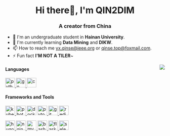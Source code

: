 <h1 align="center">Hi there👋, I'm QIN2DIM</h1>
<h3 align="center">A creator from China </h3>

- 🔭 I'm an undergraduate student in **Hainan University**.
- 🌱 I'm currently learning **Data Mining** and **DIKW**.
- 📫 How to reach me [yx.qinse@ieee.org](mailto:yx.qinse@ieee.org) or [qinse.top@foxmail.com](mailto:qinse.top@foxmail.com).
- ⚡ Fun fact **I'M NOT A TILER**~


<img align="right" src="https://github-readme-stats.vercel.app/api?username=QIN2DIM&theme=default&show_icons=true" >

<h4 align="left">Languages</h4>
<p align="left">
<a href="https://www.python.org" target="_blank"><img src="https://cdn.jsdelivr.net/gh/devicons/devicon@latest/icons/python/python-original.svg" alt="python" width="30" height="30"/> </a> 
<a href="https://golang.org" target="_blank"> <img src="https://cdn.jsdelivr.net/gh/devicons/devicon@latest/icons/go/go-original.svg" alt="go" width="30" height="30"/> </a> 
<a href="https://www.cprogramming.com/" target="_blank"> <img src="https://cdn.jsdelivr.net/gh/devicons/devicon@latest/icons/c/c-original.svg" alt="c" width="30" height="30"/> </a>
</p>
<h4 align="left">Frameworks and Tools</h4>
<p align="left">
  <a href="https://kubernetes.io" target="_blank"> <img src="https://cdn.jsdelivr.net/gh/devicons/devicon@latest/icons/kubernetes/kubernetes-plain.svg" alt="kubernetes" width="30" height="30"/> </a>
  <a href="https://www.photoshop.com/en" target="_blank"> <img src="https://cdn.jsdelivr.net/gh/devicons/devicon@latest/icons/photoshop/photoshop-line.svg" alt="photoshop" width="30" height="30"/> </a>
    <a href="https://www.docker.com/" target="_blank"> <img src="https://cdn.jsdelivr.net/gh/devicons/devicon@latest/icons/docker/docker-original.svg" alt="docker" width="30" height="30"/></a>
  <a href="https://pytorch.org/" target="_blank"> <img src="https://www.vectorlogo.zone/logos/pytorch/pytorch-icon.svg" alt="pytorch" width="30" height="30"/> </a>
  <a href="https://git-scm.com/" target="_blank"> <img src="https://cdn.jsdelivr.net/gh/devicons/devicon@latest/icons/git/git-original.svg" alt="git" width="30" height="30"/> </a> 
    <a href="https://redis.io" target="_blank"> <img src="https://cdn.jsdelivr.net/gh/devicons/devicon@latest/icons/redis/redis-original.svg" alt="redis" width="30" height="30"/> </a>
</p>
<p align="left">
  <a href="https://gohugo.io/" target="_blank"> <img src="https://api.iconify.design/logos-hugo.svg" alt="hugo" width="30" height="30"/> </a> 
  <a href="https://www.nginx.com" target="_blank"> <img src="https://cdn.jsdelivr.net/gh/devicons/devicon@latest/icons/nginx/nginx-original.svg" alt="nginx" width="30" height="30"/> </a>
  <a href="https://www.mysql.com/" target="_blank"> <img src="https://cdn.jsdelivr.net/gh/devicons/devicon@latest/icons/mysql/mysql-original.svg" alt="mysql" width="30" height="30"/> </a>
  <a href="https://www.gnu.org/software/bash/" target="_blank"> <img src="https://cdn.jsdelivr.net/gh/devicons/devicon@latest/icons/bash/bash-original.svg" alt="bash" width="30" height="30"/> </a> 
  <a href="https://flask.palletsprojects.com/" target="_blank"> <img src="https://cdn.jsdelivr.net/gh/devicons/devicon@latest/icons/flask/flask-original.svg" alt="flask" width="30" height="30"/> </a>
   <a href="https://www.selenium.dev" target="_blank"> <img src="https://raw.githubusercontent.com/detain/svg-logos/780f25886640cef088af994181646db2f6b1a3f8/svg/selenium-logo.svg" alt="selenium" width="30" height="30"/> </a> 
</p>
